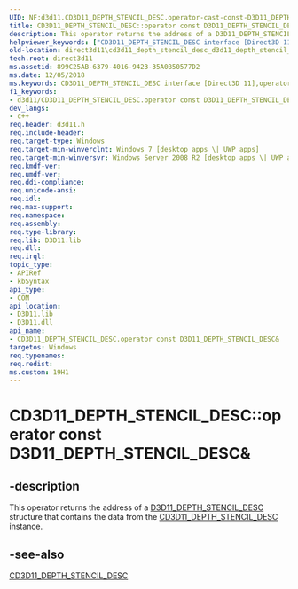```yaml
---
UID: NF:d3d11.CD3D11_DEPTH_STENCIL_DESC.operator-cast-const-D3D11_DEPTH_STENCIL_DESC&
title: CD3D11_DEPTH_STENCIL_DESC::operator const D3D11_DEPTH_STENCIL_DESC& (d3d11.h)
description: This operator returns the address of a D3D11_DEPTH_STENCIL_DESC structure that contains the data from the CD3D11_DEPTH_STENCIL_DESC instance.
helpviewer_keywords: ["CD3D11_DEPTH_STENCIL_DESC interface [Direct3D 11]","operator const D3D11_DEPTH_STENCIL_DESC& method","CD3D11_DEPTH_STENCIL_DESC.operator const D3D11_DEPTH_STENCIL_DESC&","CD3D11_DEPTH_STENCIL_DESC::operator const D3D11_DEPTH_STENCIL_DESC&","CD3D11_DEPTH_STENCIL_DESC::operator const D3D11_DEPTH_STENCIL_DESC&()","d3d11/CD3D11_DEPTH_STENCIL_DESC::operator const D3D11_DEPTH_STENCIL_DESC&","direct3d11.cd3d11_depth_stencil_desc_d3d11_depth_stencil_desc__","operator const D3D11_DEPTH_STENCIL_DESC&","operator const D3D11_DEPTH_STENCIL_DESC& method [Direct3D 11]","operator const D3D11_DEPTH_STENCIL_DESC& method [Direct3D 11]","CD3D11_DEPTH_STENCIL_DESC interface"]
old-location: direct3d11\cd3d11_depth_stencil_desc_d3d11_depth_stencil_desc__.htm
tech.root: direct3d11
ms.assetid: 899C25AB-6379-4016-9423-35A0B50577D2
ms.date: 12/05/2018
ms.keywords: CD3D11_DEPTH_STENCIL_DESC interface [Direct3D 11],operator const D3D11_DEPTH_STENCIL_DESC& method, CD3D11_DEPTH_STENCIL_DESC.operator const D3D11_DEPTH_STENCIL_DESC&, CD3D11_DEPTH_STENCIL_DESC::operator const D3D11_DEPTH_STENCIL_DESC&, CD3D11_DEPTH_STENCIL_DESC::operator const D3D11_DEPTH_STENCIL_DESC&(), d3d11/CD3D11_DEPTH_STENCIL_DESC::operator const D3D11_DEPTH_STENCIL_DESC&, direct3d11.cd3d11_depth_stencil_desc_d3d11_depth_stencil_desc__, operator const D3D11_DEPTH_STENCIL_DESC&, operator const D3D11_DEPTH_STENCIL_DESC& method [Direct3D 11], operator const D3D11_DEPTH_STENCIL_DESC& method [Direct3D 11],CD3D11_DEPTH_STENCIL_DESC interface
f1_keywords:
- d3d11/CD3D11_DEPTH_STENCIL_DESC.operator const D3D11_DEPTH_STENCIL_DESC&
dev_langs:
- c++
req.header: d3d11.h
req.include-header: 
req.target-type: Windows
req.target-min-winverclnt: Windows 7 [desktop apps \| UWP apps]
req.target-min-winversvr: Windows Server 2008 R2 [desktop apps \| UWP apps]
req.kmdf-ver: 
req.umdf-ver: 
req.ddi-compliance: 
req.unicode-ansi: 
req.idl: 
req.max-support: 
req.namespace: 
req.assembly: 
req.type-library: 
req.lib: D3D11.lib
req.dll: 
req.irql: 
topic_type:
- APIRef
- kbSyntax
api_type:
- COM
api_location:
- D3D11.lib
- D3D11.dll
api_name:
- CD3D11_DEPTH_STENCIL_DESC.operator const D3D11_DEPTH_STENCIL_DESC&
targetos: Windows
req.typenames: 
req.redist: 
ms.custom: 19H1
---
```


# CD3D11_DEPTH_STENCIL_DESC::operator const D3D11_DEPTH_STENCIL_DESC&


## -description


This operator returns the address of a <a href="/windows/desktop/api/d3d11/ns-d3d11-d3d11_depth_stencil_desc">D3D11_DEPTH_STENCIL_DESC</a> structure that contains  the data from the <a href="/previous-versions/windows/desktop/legacy/jj151632(v=vs.85)">CD3D11_DEPTH_STENCIL_DESC</a> instance.









## -see-also




<a href="/previous-versions/windows/desktop/legacy/jj151632(v=vs.85)">CD3D11_DEPTH_STENCIL_DESC</a>
 

 
